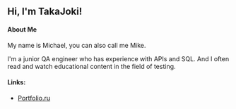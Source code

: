 ## Hi, I'm TakaJoki!

#### About Me
My name is Michael, you can also call me Mike.

I'm a junior QA engineer who has experience with APIs and SQL. And I often read and watch educational content in the field of testing.

#### Links:
* [Portfolio.ru](https://wheat-cruiser-95c.notion.site/77160b1d4a494668b28ef9dc12bf9d93?pvs=4)
